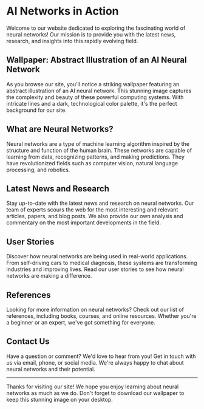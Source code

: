 <!--font:Exo 2-->

# AI Networks in Action

Welcome to our website dedicated to exploring the fascinating world of neural networks! Our mission is to provide you with the latest news, research, and insights into this rapidly evolving field. 

## Wallpaper: Abstract Illustration of an AI Neural Network

As you browse our site, you'll notice a striking wallpaper featuring an abstract illustration of an AI neural network. This stunning image captures the complexity and beauty of these powerful computing systems. With intricate lines and a dark, technological color palette, it's the perfect background for our site.

## What are Neural Networks?

Neural networks are a type of machine learning algorithm inspired by the structure and function of the human brain. These networks are capable of learning from data, recognizing patterns, and making predictions. They have revolutionized fields such as computer vision, natural language processing, and robotics.

## Latest News and Research

Stay up-to-date with the latest news and research on neural networks. Our team of experts scours the web for the most interesting and relevant articles, papers, and blog posts. We also provide our own analysis and commentary on the most important developments in the field.

## User Stories

Discover how neural networks are being used in real-world applications. From self-driving cars to medical diagnosis, these systems are transforming industries and improving lives. Read our user stories to see how neural networks are making a difference.

## References

Looking for more information on neural networks? Check out our list of references, including books, courses, and online resources. Whether you're a beginner or an expert, we've got something for everyone.

## Contact Us

Have a question or comment? We'd love to hear from you! Get in touch with us via email, phone, or social media. We're always happy to chat about neural networks and their potential. 

---

Thanks for visiting our site! We hope you enjoy learning about neural networks as much as we do. Don't forget to download our wallpaper to keep this stunning image on your desktop.

<!--

Write me content for website with wallpaper which alt text is:

"A wallpaper featuring an abstract illustration of an AI neural network, with intricate lines and a dark and technological color palette."

The name/title of the page should not be 1:1 copy of the alt text but rather a real content of the website which is using this wallpaper.

- Use markdown format 
- Start with heading
- Heading should be short and concise
- The content should look like a real website 
- The website should not be about the wallpaper, wallpaper is just a related background
- Heading should be contain work "wallpaper" or "background"
- Include real sections like references, contact, user stories, etc. use things relevant to the page purpose.
- Feel free to use structure like headings, bullets, numbering, blockquotes, paragraphs, horizontal lines, etc.
- You can use formatting like bold or _italic_
- You can include UTF-8 emojis
- Links should be only #hash anchors (and you can refer to the document itself)
- Do not include images


---


# Neural Networks in Action: Exploring the Future of AI

Welcome to our website dedicated to exploring the fascinating world of neural networks! Our mission is to provide you with the latest news, research, and insights into this rapidly evolving field. 

## Wallpaper: Abstract Illustration of an AI Neural Network

As you browse our site, you'll notice a striking wallpaper featuring an abstract illustration of an AI neural network. This stunning image captures the complexity and beauty of these powerful computing systems. With intricate lines and a dark, technological color palette, it's the perfect background for our site.

## What are Neural Networks?

Neural networks are a type of machine learning algorithm inspired by the structure and function of the human brain. These networks are capable of learning from data, recognizing patterns, and making predictions. They have revolutionized fields such as computer vision, natural language processing, and robotics.

## Latest News and Research

Stay up-to-date with the latest news and research on neural networks. Our team of experts scours the web for the most interesting and relevant articles, papers, and blog posts. We also provide our own analysis and commentary on the most important developments in the field.

## User Stories

Discover how neural networks are being used in real-world applications. From self-driving cars to medical diagnosis, these systems are transforming industries and improving lives. Read our user stories to see how neural networks are making a difference.

## References

Looking for more information on neural networks? Check out our list of references, including books, courses, and online resources. Whether you're a beginner or an expert, we've got something for everyone.

## Contact Us

Have a question or comment? We'd love to hear from you! Get in touch with us via email, phone, or social media. We're always happy to chat about neural networks and their potential. 

---

Thanks for visiting our site! We hope you enjoy learning about neural networks as much as we do. Don't forget to download our wallpaper to keep this stunning image on your desktop.

-->
